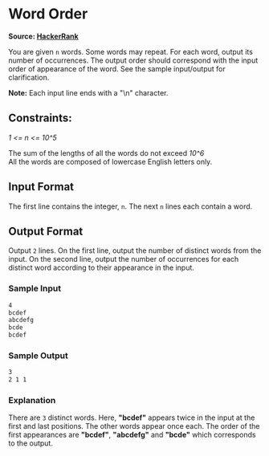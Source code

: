 # Word Order

**Source: [HackerRank](https://www.hackerrank.com/challenges/word-order/problem)**  

You are given `n` words. Some words may repeat. For each word, output its number of occurrences. The output order should correspond with the input order of appearance of the word. See the sample input/output for clarification.

**Note:** Each input line ends with a "\n" character.

## Constraints:

_1 <= n <= 10^5_

The sum of the lengths of all the words do not exceed _10^6_ <br>
All the words are composed of lowercase English letters only.

## Input Format

The first line contains the integer, `n`.
The next `n` lines each contain a word.

## Output Format

Output `2` lines.
On the first line, output the number of distinct words from the input.
On the second line, output the number of occurrences for each distinct word according to their appearance in the input.

### Sample Input

```bash
4
bcdef
abcdefg
bcde
bcdef
```

### Sample Output

```bash
3
2 1 1
```

### Explanation

There are `3` distinct words. Here, **"bcdef"** appears twice in the input at the first and last positions. The other words appear once each. The order of the first appearances are **"bcdef"**, **"abcdefg"** and **"bcde"** which corresponds to the output.
